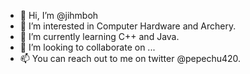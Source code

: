 - 👋 Hi, I’m @jihmboh
- 👀 I’m interested in Computer Hardware and Archery.
- 🌱 I’m currently learning C++ and Java.
- 💞️ I’m looking to collaborate on ...
- 📫 You can reach out to me on twitter @pepechu420.

<!---
jihmboh/jihmboh is a ✨ special ✨ repository because its `README.md` (this file) appears on your GitHub profile.
You can click the Preview link to take a look at your changes.
--->
